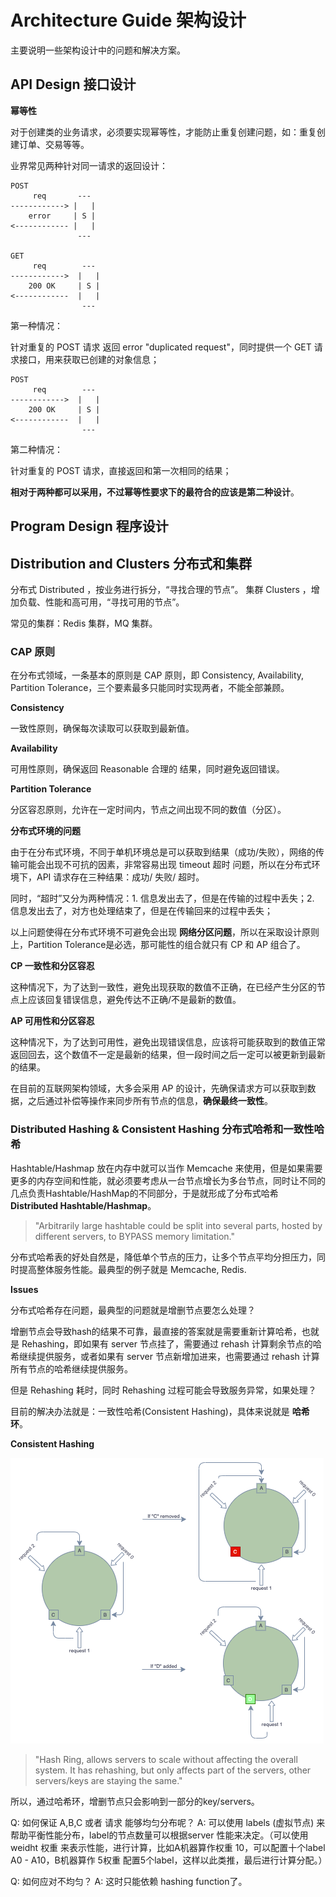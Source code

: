 # Architecture Guide 架构设计
主要说明一些架构设计中的问题和解决方案。

## API Design 接口设计

__幂等性__

对于创建类的业务请求，必须要实现幂等性，才能防止重复创建问题，如：重复创建订单、交易等等。

业界常见两种针对同一请求的返回设计：

```text
POST               
     req       ---
------------> |   |
    error     | S |
<------------ |   |
               ---  

GET
     req        ---
------------>  |   |
    200 OK     | S |
<------------  |   |
                ---
```
第一种情况：

针对重复的 POST 请求 返回 error "duplicated request"，同时提供一个 GET 请求接口，用来获取已创建的对象信息；

```text
POST               
     req        ---
------------>  |   |
    200 OK     | S |
<------------  |   |
                ---
```

第二种情况：

针对重复的 POST 请求，直接返回和第一次相同的结果；

__相对于两种都可以采用，不过幂等性要求下的最符合的应该是第二种设计__。


## Program Design 程序设计

## Distribution and Clusters 分布式和集群

分布式 Distributed ，按业务进行拆分，“寻找合理的节点”。
集群 Clusters ，增加负载、性能和高可用，“寻找可用的节点”。

常见的集群：Redis 集群，MQ 集群。

### CAP 原则

在分布式领域，一条基本的原则是 CAP 原则，即 Consistency, Availability, Partition Tolerance，三个要素最多只能同时实现两者，不能全部兼顾。

__Consistency__

一致性原则，确保每次读取可以获取到最新值。

__Availability__

可用性原则，确保返回 Reasonable 合理的 结果，同时避免返回错误。

__Partition Tolerance__

分区容忍原则，允许在一定时间内，节点之间出现不同的数值（分区）。

__分布式环境的问题__

由于在分布式环境，不同于单机环境总是可以获取到结果（成功/失败），网络的传输可能会出现不可抗的因素，非常容易出现 timeout 超时 问题，所以在分布式环境下，API 请求存在三种结果：成功/ 失败/ 超时。

同时，“超时”又分为两种情况：1. 信息发出去了，但是在传输的过程中丢失；2. 信息发出去了，对方也处理结束了，但是在传输回来的过程中丢失；

以上问题使得在分布式环境不可避免会出现 __网络分区问题__，所以在采取设计原则上，Partition Tolerance是必选，那可能性的组合就只有 CP 和 AP 组合了。

__CP 一致性和分区容忍__

这种情况下，为了达到一致性，避免出现获取的数值不正确，在已经产生分区的节点上应该回复错误信息，避免传达不正确/不是最新的数值。

__AP 可用性和分区容忍__

这种情况下，为了达到可用性，避免出现错误信息，应该将可能获取到的数值正常返回回去，这个数值不一定是最新的结果，但一段时间之后一定可以被更新到最新的结果。

在目前的互联网架构领域，大多会采用 AP 的设计，先确保请求方可以获取到数据，之后通过补偿等操作来同步所有节点的信息，__确保最终一致性__。

### Distributed Hashing & Consistent Hashing 分布式哈希和一致性哈希

Hashtable/Hashmap 放在内存中就可以当作 Memcache 来使用，但是如果需要更多的内存空间和性能，就必须要考虑从一台节点增长为多台节点，同时让不同的几点负责Hashtable/HashMap的不同部分，于是就形成了分布式哈希 __Distributed Hashtable/Hashmap__。

>"Arbitrarily large hashtable could be split into several parts, hosted by different servers, to BYPASS memory limitation."

分布式哈希表的好处自然是，降低单个节点的压力，让多个节点平均分担压力，同时提高整体服务性能。最典型的例子就是 Memcache, Redis.

__Issues__

分布式哈希存在问题，最典型的问题就是增删节点要怎么处理？

增删节点会导致hash的结果不可靠，最直接的答案就是需要重新计算哈希，也就是 Rehashing，即如果有 server 节点挂了，需要通过 rehash 计算剩余节点的哈希继续提供服务，或者如果有 server 节点新增加进来，也需要通过 rehash 计算所有节点的哈希继续提供服务。

但是 Rehashing 耗时，同时 Rehashing 过程可能会导致服务异常，如果处理？

目前的解决办法就是：一致性哈希(Consistent Hashing)，具体来说就是 __哈希环__。

__Consistent Hashing__

![Hash Ring](../assets/images/hashring.png)

> "Hash Ring, allows servers to scale without affecting the overall system. It has rehashing, but only affects part of the servers, other servers/keys are staying the same."

所以，通过哈希环，增删节点只会影响到一部分的key/servers。

Q: 如何保证 A,B,C 或者 请求 能够均匀分布呢？
A: 可以使用 labels (虚拟节点) 来帮助平衡性能分布，label的节点数量可以根据server 性能来决定。（可以使用 weidht 权重 来表示性能，进行计算，比如A机器算作权重 10，可以配置十个label A0 - A10，B机器算作 5权重 配置5个label，这样以此类推，最后进行计算分配。）

Q: 如何应对不均匀？
A: 这时只能依赖 hashing function了。

